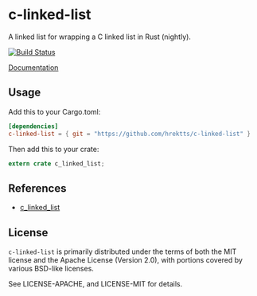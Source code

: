 # c-linked-list

A linked list for wrapping a C linked list in Rust (nightly).

[![Build Status](https://travis-ci.org/hrektts/c-linked-list.svg?branch=master)](https://travis-ci.org/hrektts/c-linked-list)

[Documentation](https://katsutoshihorie.com/c-linked-list)

## Usage

Add this to your Cargo.toml:

``` toml
[dependencies]
c-linked-list = { git = "https://github.com/hrektts/c-linked-list" }
```

Then add this to your crate:

``` rust
extern crate c_linked_list;
```

## References

- [c_linked_list](https://github.com/canndrew/c_linked_list)

## License

`c-linked-list` is primarily distributed under the terms of both the MIT license
and the Apache License (Version 2.0), with portions covered by various BSD-like
licenses.

See LICENSE-APACHE, and LICENSE-MIT for details.
